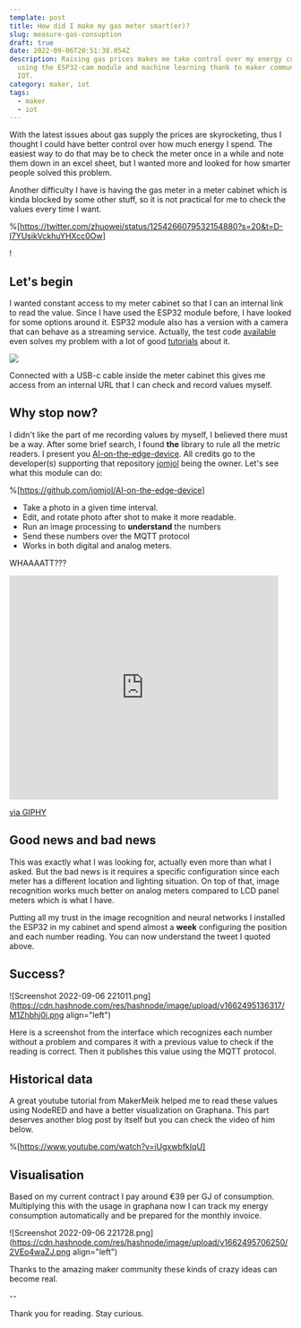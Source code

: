 ```yaml
---
template: post
title: How did I make my gas meter smart(er)?
slug: measure-gas-consuption
draft: true
date: 2022-09-06T20:51:38.054Z
description: Raising gas prices makes me take control over my energy consumption
  using the ESP32-cam module and machine learning thank to maker community and
  IOT.
category: maker, iot
tags:
  - maker
  - iot
---
```

With the latest issues about gas supply the prices are skyrocketing, thus I thought I could have better control over how much energy I spend. The easiest way to do that may be to check the meter once in a while and note them down in an excel sheet, but I wanted more and looked for how smarter people solved this problem.

Another difficulty I have is having the gas meter in a meter cabinet which is kinda blocked by some other stuff, so it is not practical for me to check the values every time I want.

%\[https://twitter.com/zhuowei/status/1254266079532154880?s=20&t=D-I7YUsikVckhuYHXcc0Ow]

!﻿[](https://twitter.com/zhuowei/status/1254266079532154880?s=20&t=D-I7YUsikVckhuYHXcc0Ow)


## Let's begin

I wanted constant access to my meter cabinet so that I can an internal link to read the value. Since I have used the ESP32 module before, I have looked for some options around it. ESP32 module also has a version with a camera that can behave as a streaming service. Actually, the test code [available](https://github.com/espressif/esp32-camera) even solves my problem with a lot of good [tutorials](https://randomnerdtutorials.com/esp32-cam-video-streaming-face-recognition-arduino-ide/) about it.

![](https://m.media-amazon.com/images/I/71LGsWic1pS._SL1500_.jpg)

Connected with a USB-c cable inside the meter cabinet this gives me access from an internal URL that I can check and record values myself.

## Why stop now?

I didn't like the part of me recording values by myself, I believed there must be a way. After some brief search, I found **the**  library to rule all the metric readers. I present you [AI-on-the-edge-device](https://github.com/jomjol/AI-on-the-edge-device). All credits go to the developer(s) supporting that repository [jomjol](https://github.com/jomjol) being the owner. Let's see what this module can do:

%\[https://github.com/jomjol/AI-on-the-edge-device]

* Take a photo in a given time interval.
* Edit, and rotate photo after shot to make it more readable.
* Run an image processing to **understand**  the numbers
* Send these numbers over the  MQTT protocol
* Works in both digital and analog meters.

WHAAAATT???

<iframe src="https://giphy.com/embed/0NwSQpGY6ipgOSt8LL" width="480" height="400" frameBorder="0" class="giphy-embed" allowFullScreen></iframe><p><a href="https://giphy.com/gifs/theoffice-episode-1-the-office-tv-0NwSQpGY6ipgOSt8LL">via GIPHY</a></p>

## Good news and bad news

This was exactly what I was looking for, actually even more than what I asked. But the bad news is it requires a specific configuration since each meter has a different location and lighting situation. On top of that, image recognition works much better on analog meters compared to LCD panel meters which is what I have.

Putting all my trust in the image recognition and neural networks I installed the ESP32 in my cabinet and spend almost a **week**  configuring the position and each number reading. You can now understand the tweet I quoted above.

## Success?

![Screenshot 2022-09-06 221011.png](https://cdn.hashnode.com/res/hashnode/image/upload/v1662495136317/M1Zhbhj0i.png align="left")

Here is a screenshot from the interface which recognizes each number without a problem and compares it with a previous value to check if the reading is correct. Then it publishes this value using the MQTT protocol.

## Historical data

A great youtube tutorial from MakerMeik helped me to read these values using NodeRED and have a better visualization on Graphana. This part deserves another blog post by itself but you can check the video of him below.

%\[https://www.youtube.com/watch?v=iUgxwbfkIqU]

## Visualisation

Based on my current contract I pay around €39 per GJ of consumption. Multiplying this with the usage in graphana now I can track my energy consumption automatically and be prepared for the monthly invoice. 

![Screenshot 2022-09-06 221728.png](https://cdn.hashnode.com/res/hashnode/image/upload/v1662495706250/2VEo4waZJ.png align="left")

Thanks to the amazing maker community these kinds of crazy ideas can become real. 

\--

Thank you for reading. Stay curious.
